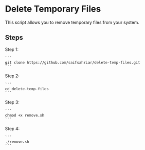 # Delete Temporary Files

This script allows you to remove temporary files from your system.

## Steps

Step 1: 

    ```
    git clone https://github.com/saifsahriar/delete-temp-files.git
    ```

Step 2:

    ```
    cd delete-temp-files
    ```

Step 3:

    ```
    chmod +x remove.sh
    ```

Step 4:

    ```
    ./remove.sh
    ```
